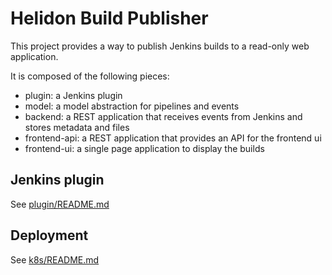 # Helidon Build Publisher

This project provides a way to publish Jenkins builds to a read-only web application.

It is composed of the following pieces:

 - plugin: a Jenkins plugin
 - model: a model abstraction for pipelines and events
 - backend: a REST application that receives events from Jenkins and
 stores metadata and files
 - frontend-api: a REST application that provides an API for the frontend ui
 - frontend-ui: a single page application to display the builds

## Jenkins plugin

See [plugin/README.md](./plugin/README.md)

## Deployment

See [k8s/README.md](./k8s/README.md)